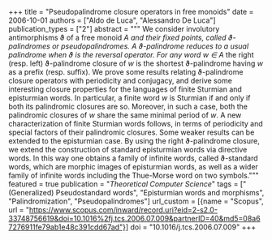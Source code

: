 +++
title = "Pseudopalindrome closure operators in free monoids"
date = 2006-10-01
authors = ["Aldo de Luca", "Alessandro De Luca"]
publication_types = ["2"]
abstract = """
We consider involutory antimorphisms ϑ of a free monoid *A*<sup>*</sup> and
their fixed points, called ϑ-palindromes or pseudopalindromes. A ϑ-palindrome
reduces to a usual palindrome when ϑ is the reversal operator. For any word
*w* ∈ *A*<sup>*</sup> the right (resp. left) ϑ-palindrome closure of *w* is the
shortest ϑ-palindrome having *w* as a prefix (resp. suffix). We prove some
results relating ϑ-palindrome closure operators with periodicity and conjugacy,
and derive some interesting closure properties for the languages of finite
Sturmian and episturmian words. In particular, a finite word *w* is Sturmian if
and only if both its palindromic closures are so. Moreover, in such a case, both
the palindromic closures of *w* share the same minimal period of *w*. A new
characterization of finite Sturmian words follows, in terms of periodicity and
special factors of their palindromic closures. Some weaker results can be
extended to the episturmian case. By using the right ϑ-palindrome closure, we
extend the construction of standard episturmian words via directive words. In
this way one obtains a family of infinite words, called ϑ-standard words, which
are morphic images of episturmian words, as well as a wider family of infinite
words including the Thue-Morse word on two symbols."""
featured = true
publication = "*Theoretical Computer Science*"
tags = ["(Generalized) Pseudostandard words", "Episturmian words and morphisms", "Palindromization", "Pseudopalindromes"]
url_custom = [{name = "Scopus", url = "https://www.scopus.com/inward/record.uri?eid=2-s2.0-33748756619&doi=10.1016%2fj.tcs.2006.07.009&partnerID=40&md5=08a67276911fe79ab1e48c391cdd67ad"}]
doi = "10.1016/j.tcs.2006.07.009"
+++

